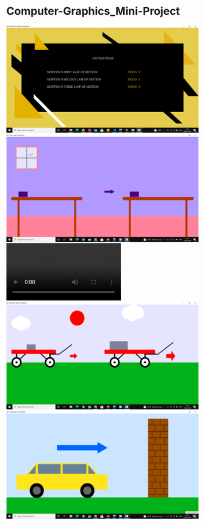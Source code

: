 # Computer-Graphics_Mini-Project

![](images/contentpage.png)
![](images/first_law.png)
![](images/1st_law.mp4)
![](images/second_law.png)
![](images/third_law.png)
